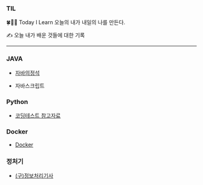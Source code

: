### TIL
🍀👩‍💻 Today I Learn 오늘의 내가 내일의 나를 만든다.

✍ 오늘 내가 배운 것들에 대한 기록

---
### JAVA

- [자바의정석](https://github.com/ae-min/TIL/tree/main/JAVA/%EC%9E%90%EB%B0%94%EC%9D%98%EC%A0%95%EC%84%9D)

- 자바스크립트

### Python
- [코딩테스트 참고자료](https://github.com/ae-min/TIL/tree/main/Python)

### Docker
- [Docker](https://github.com/ae-min/TIL/tree/main/Docker)

### 정처기
- [(구)정보처리기사](https://github.com/ae-min/TIL/tree/main/(%EA%B5%AC)%EC%A0%95%EB%B3%B4%EC%B2%98%EB%A6%AC%EA%B8%B0%EC%82%AC)
